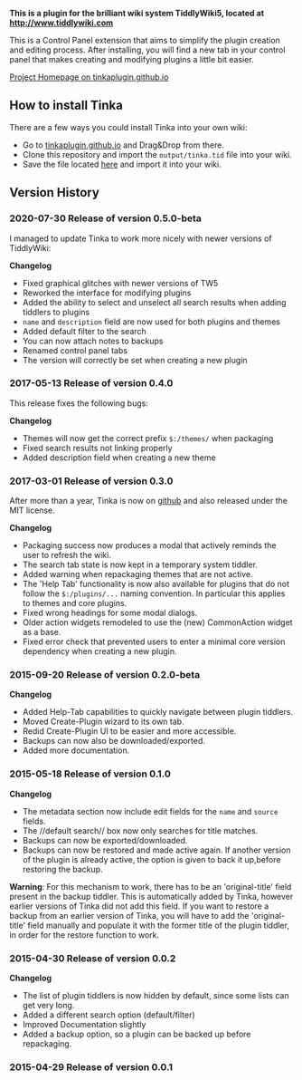 
**This is a plugin for the brilliant wiki system TiddlyWiki5, located at http://www.tiddlywiki.com**

This is a Control Panel extension that aims to simplify the plugin creation and editing process. After installing, you will find a new tab in your control panel that makes creating and modifying plugins a little bit easier.

<a target="blank" href="http://tinkaplugin.github.io">Project Homepage on tinkaplugin.github.io</a>

## How to install Tinka

There are a few ways you could install Tinka into your own wiki:
* Go to <a target="blank" href="http://tinkaplugin.github.io">tinkaplugin.github.io</a> and Drag&Drop from there.
* Clone this repository and import the `output/tinka.tid` file into your wiki.
* Save the file located <a href="https://raw.githubusercontent.com/TinkaPlugin/Tinka/master/output/tinka.tid">here</a> and import it into your wiki.

## Version History

### 2020-07-30 Release of version 0.5.0-beta

I managed to update Tinka to work more nicely with newer versions of TiddlyWiki:

**Changelog**

* Fixed graphical glitches with newer versions of TW5
* Reworked the interface for modifying plugins
* Added the ability to select and unselect all search results when adding tiddlers to plugins
* `name` and `description` field are now used for both plugins and themes
* Added default filter to the search
* You can now attach notes to backups
* Renamed control panel tabs
* The version will correctly be set when creating a new plugin

### 2017-05-13 Release of version 0.4.0

This release fixes the following bugs:

**Changelog**

* Themes will now get the correct prefix `$:/themes/` when packaging
* Fixed search results not linking properly
* Added description field when creating a new theme

### 2017-03-01 Release of version 0.3.0

After more than a year, Tinka is now on <a target="blank" href="http://tinkaplugin.github.io">github</a> and also released under the MIT license.

**Changelog**

* Packaging success now produces a modal that actively reminds the user to refresh the wiki.
* The search tab state is now kept in a temporary system tiddler.
* Added warning when repackaging themes that are not active.
* The 'Help Tab' functionality is now also available for plugins that do not follow the `$:/plugins/...` naming convention. In particular this applies to themes and core plugins.
* Fixed wrong headings for some modal dialogs.
* Older action widgets remodeled to use the (new) CommonAction widget as a base.
* Fixed error check that prevented users to enter a minimal core version dependency when creating a new plugin.

### 2015-09-20 Release of version 0.2.0-beta

**Changelog**

* Added Help-Tab capabilities to quickly navigate between plugin tiddlers.
* Moved Create-Plugin wizard to its own tab.
* Redid Create-Plugin UI to be easier and more accessible.
* Backups can now also be downloaded/exported.
* Added more documentation.

### 2015-05-18 Release of version 0.1.0

**Changelog**

* The metadata section now include edit fields for the `name` and `source` fields.
* The //default search// box now only searches for title matches.
* Backups can now be exported/downloaded.
* <div>Backups can now be restored and made active again. If another version of the plugin is already active, the option is given to back it up,before restoring the backup.


**Warning**: For this mechanism to work, there has to be an 'original-title' field present in the backup tiddler. This is automatically added by Tinka, however earlier versions of Tinka did not add this field. If you want to restore a backup from an earlier version of Tinka, you will have to add the 'original-title' field manually and populate it with the former title of the plugin tiddler, in order for the restore function to work.
</div>

### 2015-04-30 Release of version 0.0.2

**Changelog**

* The list of plugin tiddlers is now hidden by default, since some lists can get very long.
* Added a different search option (default/filter)
* Improved Documentation slightly
* Added a backup option, so a plugin can be backed up before repackaging.

   
### 2015-04-29 Release of version 0.0.1
